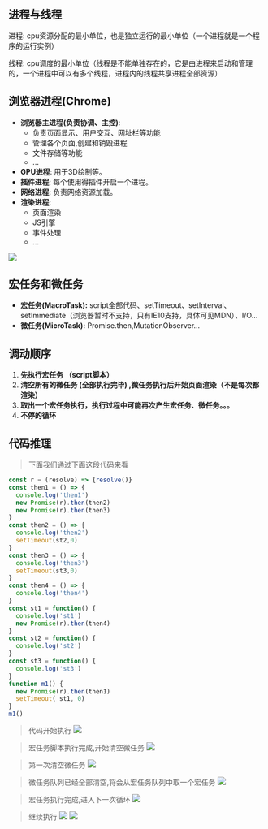 ## 进程与线程

进程: cpu资源分配的最小单位，也是独立运行的最小单位（一个进程就是一个程序的运行实例）

线程: cpu调度的最小单位（线程是不能单独存在的，它是由进程来启动和管理的，一个进程中可以有多个线程，进程内的线程共享进程全部资源）

## 浏览器进程(Chrome)
+ **浏览器主进程(负责协调、主控)**:
  + 负责页面显示、用户交互、网址栏等功能
  + 管理各个页面,创建和销毁进程
  + 文件存储等功能
  + ...
+ **GPU进程**: 用于3D绘制等。
+ **插件进程**: 每个使用得插件开启一个进程。
+ **网络进程**: 负责网络资源加载。
+ **渲染进程**:
  + 页面渲染
  + JS引擎
  + 事件处理
  + ...

![](https://chentcc.oss-cn-hangzhou.aliyuncs.com/js/EventLoop/process_list.png)

## 宏任务和微任务
+ **宏任务(MacroTask):** script全部代码、setTimeout、setInterval、setImmediate（浏览器暂时不支持，只有IE10支持，具体可见MDN）、I/O...
+ **微任务(MicroTask):** Promise.then,MutationObserver...

## 调动顺序
1. **先执行宏任务 （script脚本）**
2. **清空所有的微任务 (全部执行完毕) ,微任务执行后开始页面渲染（不是每次都渲染）**
3. **取出一个宏任务执行，执行过程中可能再次产生宏任务、微任务。。。**
4. **不停的循环**  


## 代码推理
> 下面我们通过下面这段代码来看
```javascript
const r = (resolve) => {resolve()}
const then1 = () => { 
  console.log('then1')
  new Promise(r).then(then2)
  new Promise(r).then(then3)
}
const then2 = () => {
  console.log('then2')
  setTimeout(st2,0)
}
const then3 = () => {
  console.log('then3')
  setTimeout(st3,0)
}
const then4 = () => {
  console.log('then4')
}
const st1 = function() {
  console.log('st1')
  new Promise(r).then(then4)
}
const st2 = function() {
  console.log('st2')
}
const st3 = function() {
  console.log('st3')
}
function m1() {
  new Promise(r).then(then1)
  setTimeout( st1, 0)
}
m1()
```
> 代码开始执行
![](https://chentcc.oss-cn-hangzhou.aliyuncs.com/js/EventLoop/start.png)

> 宏任务脚本执行完成,开始清空微任务
![](https://chentcc.oss-cn-hangzhou.aliyuncs.com/js/EventLoop/microtask-1.png)

> 第一次清空微任务
![](https://chentcc.oss-cn-hangzhou.aliyuncs.com/js/EventLoop/microtask-2.png)

> 微任务队列已经全部清空,将会从宏任务队列中取一个宏任务
![](https://chentcc.oss-cn-hangzhou.aliyuncs.com/js/EventLoop/macrotask-1.png)

> 宏任务执行完成,进入下一次循环
![](https://chentcc.oss-cn-hangzhou.aliyuncs.com/js/EventLoop/microtask-3.png)

> 继续执行
![](https://chentcc.oss-cn-hangzhou.aliyuncs.com/js/EventLoop/macrotask-2.png)
![](https://chentcc.oss-cn-hangzhou.aliyuncs.com/js/EventLoop/macrotask-3.png)
